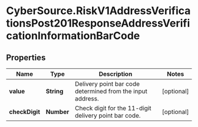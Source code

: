 # CyberSource.RiskV1AddressVerificationsPost201ResponseAddressVerificationInformationBarCode

## Properties
Name | Type | Description | Notes
------------ | ------------- | ------------- | -------------
**value** | **String** | Delivery point bar code determined from the input address. | [optional] 
**checkDigit** | **Number** | Check digit for the 11-digit delivery point bar code. | [optional] 


